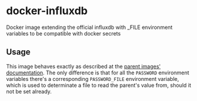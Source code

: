 # docker-influxdb
Docker image extending the official influxdb with _FILE environment variables to be compatible with docker secrets

## Usage

This image behaves exactly as described at the [parent images' documentation](https://hub.docker.com/_/influxdb/). The only difference is that for all the `PASSWORD` environment variables there's a corresponding `PASSWORD_FILE` environment variable, which is used to determinate a file to read the parent's value from, should it not be set already.


